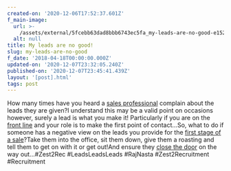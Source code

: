 ```yaml
---
created-on: '2020-12-06T17:52:37.601Z'
f_main-image:
  url: >-
    /assets/external/5fcebb63dad8bbb6743ec5fa_my-leads-are-no-good-e1524057033114.png
  alt: null
title: My leads are no good!
slug: my-leads-are-no-good
f_date: '2018-04-18T00:00:00.000Z'
updated-on: '2020-12-07T23:32:05.240Z'
published-on: '2020-12-07T23:45:41.439Z'
layout: '[post].html'
tags: post
---
```


How many times have you heard a [sales professional](#) complain about the leads they are given?I understand this may be a valid point on occasions however, surely a lead is what you make it! Particularly if you are on the [front line](#) and your role is to make the first point of contact…So, what to do if someone has a negative view on the leads you provide for the [first stage of a sale](#)?Take them into the office, sit them down, give them a roasting and tell them to get on with it or get out!And ensure they [close the door](#) on the way out…#Zest2Rec #LeadsLeadsLeads #RajNasta #Zest2Recruitment #Recruitment

